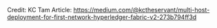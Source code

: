 Credit: KC Tam
Article: https://medium.com/@kctheservant/multi-host-deployment-for-first-network-hyperledger-fabric-v2-273b794ff3d
